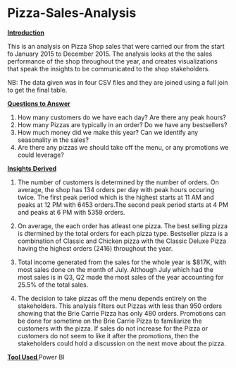 # Pizza-Sales-Analysis

**<ins>Introduction<ins/>**

This is an analysis on Pizza Shop sales that were carried our from the start fo January 2015 to December 2015. The analysis looks at the the sales performance of the shop throughout the year, and creates visualizations that speak the insights to be communicated to the shop stakeholders. 

NB: The data given was in four CSV files and they are joined using a full join to get the final table. 

**<ins>Questions to Answer<ins/>**

1. How many customers do we have each day? Are there any peak hours?
2. How many Pizzas are typically in an order? Do we have any bestsellers?
3. How much money did we make this year? Can we identify any seasonality in the sales?
4. Are there any pizzas we should take off the menu, or any promotions we could leverage?

**<ins>Insights Derived <ins/>**

1. The number of customers is determined by the number of orders. On average, the shop has 134 orders per day with peak hours occuring twice. The first peak period which is the highest starts at 11 AM and peaks at 12 PM with 6453 orders.The second peak period starts at 4 PM and peaks at 6 PM with 5359 orders.

2. On average, the each order has atleast one pizza. The best selling pizza is dtermined by the total orders for each pizza type.
Bestseller pizza is a combination of Classic and Chicken pizza with the Classic Deluxe Pizza having the highest orders (2416) throughout the year.

3. Total income generated from the sales for the whole year is $817K, with most sales done on the month of July. Although July which had the most sales is in Q3, Q2 made the most sales of the year accounting for 25.5% of the total sales.

4. The decision to take pizzas off the menu depends entirely on the stakeholders. This analysis filters out Pizzas with less than 950 orders showing that the Brie Carrie Pizza has only 480 orders. Promotions can be done for sometime on the Brie Carrie Pizza to familiarize the customers with the pizza. If sales do not increase for the Pizza or customers do not seem to like it after the promotions, then the stakeholders could hold a discussion on the next move about the pizza.

**<ins>Tool Used <ins/>**
Power BI
